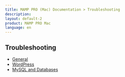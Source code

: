 ```yaml
---
title: MAMP PRO (Mac) Documentation > Troubleshooting
description: 
layout: default-2
product: MAMP PRO Mac
language: en
---
```


## Troubleshooting

- [General](General/)  
- [WordPress](WordPress/)  
- [MySQL and Databases](Databases/)  

